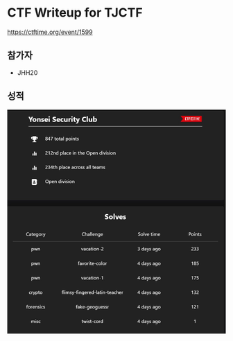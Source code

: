 # CTF Writeup for TJCTF

https://ctftime.org/event/1599

## 참가자

- JHH20

## 성적
![image](scoreboard.jpg)
